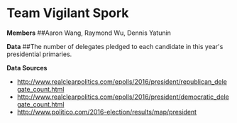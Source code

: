 # Team Vigilant Spork
**Members**
##Aaron Wang, Raymond Wu, Dennis Yatunin

**Data**
##The number of delegates pledged to each candidate in this year's presidential primaries.

**Data Sources**
* http://www.realclearpolitics.com/epolls/2016/president/republican_delegate_count.html
* http://www.realclearpolitics.com/epolls/2016/president/democratic_delegate_count.html
* http://www.politico.com/2016-election/results/map/president
